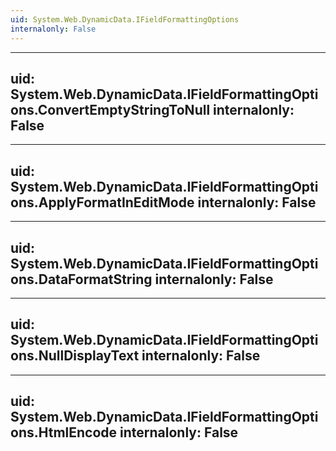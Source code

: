 ```yaml
---
uid: System.Web.DynamicData.IFieldFormattingOptions
internalonly: False
---
```


---
uid: System.Web.DynamicData.IFieldFormattingOptions.ConvertEmptyStringToNull
internalonly: False
---

---
uid: System.Web.DynamicData.IFieldFormattingOptions.ApplyFormatInEditMode
internalonly: False
---

---
uid: System.Web.DynamicData.IFieldFormattingOptions.DataFormatString
internalonly: False
---

---
uid: System.Web.DynamicData.IFieldFormattingOptions.NullDisplayText
internalonly: False
---

---
uid: System.Web.DynamicData.IFieldFormattingOptions.HtmlEncode
internalonly: False
---
